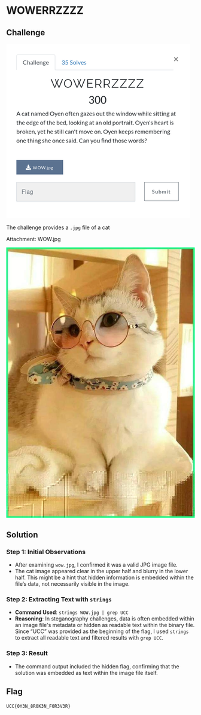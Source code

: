 # WOWERRZZZZ

## Challenge

![Challenge](https://github.com/batricha/CTF-Writeups/blob/main/RWTH4.0/Steganography/WOWERRZZZZ/wowerrzzzz1.png) 


The challenge provides a `.jpg` file of a cat

Attachment: WOW.jpg

![WOW](https://github.com/batricha/CTF-Writeups/blob/main/RWTH4.0/Steganography/WOWERRZZZZ/WOW.jpg)

## Solution
### Step 1: Initial Observations
- After examining `wow.jpg`, I confirmed it was a valid JPG image file. 
- The cat image appeared clear in the upper half and blurry in the lower half. This might be a hint that hidden information is embedded within the file’s data, not necessarily visible in the image.

### Step 2: Extracting Text with `strings`
- **Command Used**: `strings WOW.jpg | grep UCC`
- **Reasoning**: In steganography challenges, data is often embedded within an image file's metadata or hidden as readable text within the binary file. Since “UCC” was provided as the beginning of the flag, I used `strings` to extract all readable text and filtered results with `grep UCC`.

### Step 3: Result
- The command output included the hidden flag, confirming that the solution was embedded as text within the image file itself.

## Flag
`UCC{0Y3N_8R0K3N_F0R3V3R}`  
